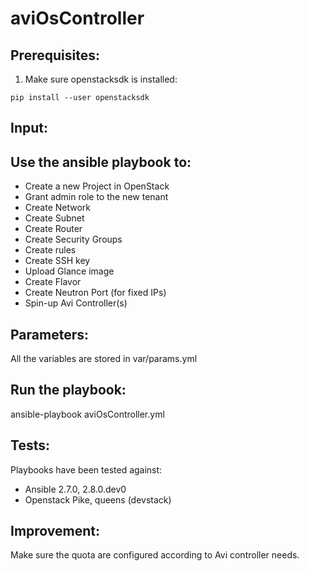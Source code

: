 # aviOsController
## Prerequisites:
1. Make sure openstacksdk is installed:
```
pip install --user openstacksdk
```
## Input:

## Use the ansible playbook to:
- Create a new Project in OpenStack
- Grant admin role to the new tenant
- Create Network
- Create Subnet
- Create Router
- Create Security Groups
- Create rules
- Create SSH key
- Upload Glance image
- Create Flavor
- Create Neutron Port (for fixed IPs)
- Spin-up Avi Controller(s)

## Parameters:
All the variables are stored in var/params.yml

## Run the playbook:
ansible-playbook aviOsController.yml

## Tests:
Playbooks have been tested against:
- Ansible 2.7.0, 2.8.0.dev0
- Openstack Pike, queens (devstack)

## Improvement:
Make sure the quota are configured according to Avi controller needs. 
